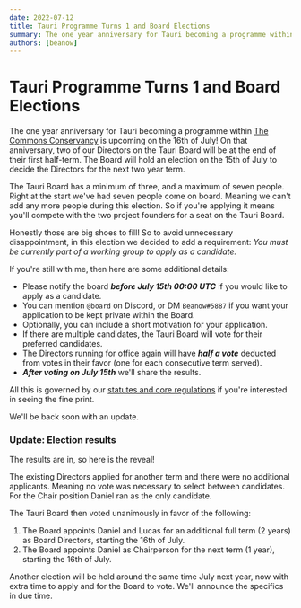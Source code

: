 ```yaml
---
date: 2022-07-12
title: Tauri Programme Turns 1 and Board Elections
summary: The one year anniversary for Tauri becoming a programme within The Commons Conservancy is upcoming on the 16th of July!
authors: [beanow]
---
```


# Tauri Programme Turns 1 and Board Elections

The one year anniversary for Tauri becoming a programme within [The Commons Conservancy](https://commonsconservancy.org/) is upcoming on the 16th of July! On that anniversary, two of our Directors on the Tauri Board will be at the end of their first half-term. The Board will hold an election on the 15th of July to decide the Directors for the next two year term.

<!--truncate-->

The Tauri Board has a minimum of three, and a maximum of seven people. Right at the start we've had seven people come on board. Meaning we can't add any more people during this election. So if you're applying it means you'll compete with the two project founders for a seat on the Tauri Board.

Honestly those are big shoes to fill! So to avoid unnecessary disappointment, in this election we decided to add a requirement: _You must be currently part of a working group to apply as a candidate._

If you're still with me, then here are some additional details:

- Please notify the board _**before July 15th 00:00 UTC**_ if you would like to apply as a candidate.
- You can mention `@board` on Discord, or DM `Beanow#5887` if you want your application to be kept private within the Board.
- Optionally, you can include a short motivation for your application.
- If there are multiple candidates, the Tauri Board will vote for their preferred candidates.
- The Directors running for office again will have _**half a vote**_ deducted from votes in their favor (one for each consecutive term served).
- _**After voting on July 15th**_ we'll share the results.

All this is governed by our [statutes and core regulations](https://dracc.commonsconservancy.org/0035/) if you're interested in seeing the fine print.

We'll be back soon with an update.

### Update: Election results

The results are in, so here is the reveal!

The existing Directors applied for another term and there were no additional applicants. Meaning no vote was necessary to select between candidates. For the Chair position Daniel ran as the only candidate.

The Tauri Board then voted unanimously in favor of the following:

1. The Board appoints Daniel and Lucas for an additional full term (2 years) as Board Directors, starting the 16th of July.
2. The Board appoints Daniel as Chairperson for the next term (1 year), starting the 16th of July.

Another election will be held around the same time July next year, now with extra time to apply and for the Board to vote. We'll announce the specifics in due time.
